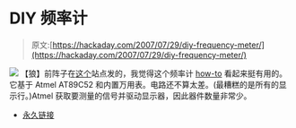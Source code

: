 # DIY 频率计

> 原文:[https://hackaday.com/2007/07/29/diy-frequency-meter/](https://hackaday.com/2007/07/29/diy-frequency-meter/)

![](../Images/a223047bd29a027ea7230ab5a11ae042.png)
【狼】前阵子在[这个](http://www.ikalogic.com/projects.php)站点发的，我觉得这个频率计 [how-to](http://www.ikalogic.com/freq_meter.php) 看起来挺有用的。它基于 Atmel AT89C52 和内置万用表。电路还不算太差。(最糟糕的是所有的显示行。)Atmel 获取要测量的信号并驱动显示器，因此器件数量非常少。

*   [永久链接](http://www.ikalogic.com/freq_meter.php)